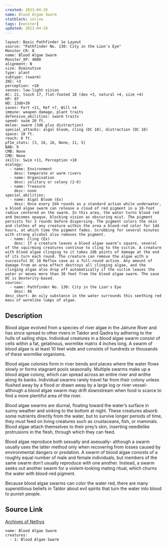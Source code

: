 ```yaml
---
created: 2023-04-28
name: Blood Algae Swarm
statblock: inline
tags: [monster]
updated: 2023-04-28
---
```

```statblock
layout: Basic Pathfinder 1e Layout
source: "Pathfinder No. 130: City in the Lion's Eye"
Monster_CR: 8
name: Blood Algae Swarm
Monster_XP: 4800
alignment: N
size: Diminutive
type: plant
subtype: (swarm)
INI: +3
perception: +10
senses: low-light vision
AC: 21, touch 17, flat-footed 18 (dex +3, natural +4, size +4)
HP: 97
HD: 13d8+39
saves: Fort +11, Ref +7, Will +4
immune: weapon damage, plant traits
defensive_abilities: swarm traits
speed: swim 20 ft.
melee: swarm (3d6 plus distraction)
special_attacks: algal bloom, cling (DC 18), distraction (DC 18)
space: 10 ft.
reach: 0 ft.
pf1e_stats: [3, 16, 16, None, 11, 5]
BAB: 9
CMB: None
CMD: None
skills: Swim +11, Perception +10
ecology:
  - name: Environment
    desc: temperate or warm rivers
  - name: Organisation
    desc: solitary or colony (2-6)
  - name: Treasure
    desc: none
special_abilities:
  - name: Algal Bloom (Ex)
    desc: Once every 2d4 rounds as a standard action while underwater, a blood algae swarm can release a cloud of red pigment in a 10-foot radius centered on the swarm. In this area, the water turns blood red and becomes opaque, blocking vision as obscuring mist. The pigment persists for 3 rounds before dispersing. The pigment colors the skin and clothes of any creature within the area a blood-red color for 1d4 hours, at which time the pigment fades. Scrubbing for several minutes with strong alcohol also removes the pigment.
  - name: Cling (Ex)
    desc: If a creature leaves a blood algae swarm’s square, several of the squirming creatures continue to cling to the victim. A creature with blood algae clinging to it takes 2d6 points of damage at the end of its turn each round. The creature can remove the algae with a successful DC 18 Reflex save as a full-round action. Any amount of damage from an area effect destroys all clinging algae, and the clinging algae also drop off automatically if the victim leaves the water or moves more than 30 feet from the blood algae swarm. The save DC is Dexterity-based.
sources:
  - name: Pathfinder No. 130: City in the Lion's Eye
    desc: 86
desc_short: An oily substance in the water surrounds this seething red mass of wormlike lumps of algae.
```
## Description
Blood algae evolved from a species of river algae in the Jalrune River and has since spread to other rivers in Taldor and Qadira by adhering to the hulls of sailing ships. Individual creatures in a blood algae swarm consist of cells within a fat, gelatinous, wormlike matrix 4 inches long. A swarm of blood algae is at least 10 feet wide and consists of hundreds or thousands of these wormlike organisms.

 Blood algae colonies form in river bends and places where the water flows slowly or forms stagnant pools seasonally. Multiple swarms make up a blood algae colony, which can spread across an entire river and writhe along its banks. Individual swarms rarely travel far from their colony unless flushed away by a flood or drawn away by a large log or river vessel-although a blood algae swarm may drift downstream when food is scarce to find a more plentiful area of the river.

 Blood algae swarms are diurnal, floating toward the water’s surface in sunny weather and sinking to the bottom at night. These creatures absorb some nutrients directly from the water, but to survive longer periods of time, they must feed on living creatures such as crustaceans, fish, or mammals. Blood algae attach themselves to their prey’s skin, inserting needlelike protrusions in the flesh, through which they can feed.

 Blood algae reproduce both sexually and asexually- although a swarm usually uses the latter method only when recovering from losses caused by environmental dangers or predation. A swarm of blood algae consists of a roughly equal number of male and female individuals, but members of the same swarm don’t usually reproduce with one another. Instead, a swarm seeks out another swarm for a violent-looking mating ritual, which churns the water with blood-red pigment.

 Because blood algae swarms can color the water red, there are many superstitious beliefs in Taldor about evil spirits that turn the water into blood to punish people.
## Source Link
[Archives of Nethys](https://aonprd.com/MonsterDisplay.aspx?ItemName=Blood%20Algae%20Swarm)
```encounter-table
name: Blood Algae Swarm
creatures:
  - 1: Blood Algae Swarm
```
